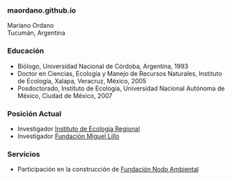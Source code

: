 ### maordano.github.io

Mariano Ordano  
Tucumán, Argentina

### Educación
- Biólogo, Universidad Nacional de Córdoba, Argentina, 1993
- Doctor en Ciencias, Ecología y Manejo de Recursos Naturales, Instituto de Ecología, Xalapa, Veracruz, México, 2005
- Posdoctorado, Instituto de Ecología, Universidad Nacional Autónoma de México, Ciudad de México, 2007

### Posición Actual
- Investigador [Instituto de Ecología Regional](https://ier.conicet.gov.ar/)
- Investigador [Fundación Miguel Lillo](https://www.lillo.org.ar/) 

### Servicios
- Participación en la construcción de [Fundación Nodo Ambiental](https://nodoambiental.org) 
